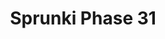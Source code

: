 ---
slug: sprunki-phase-31-1951
title: Sprunki Phase 31
description: "Sprunki Phase 31 is an exciting online game. Play for free directly in your browser!"
icon: /images/popular_mods/Sprunki Phase 31.png
url: https://wowtbc.net/sprunkin/sprunki-phase31/index.html
previewImage: /images/popular_mods/Sprunki Phase 31.png
type: popular mods

# SEO配置
seo:
  title: "Sprunki Phase 31 - Play Free Online Game | Fun Browser Games"
  description: "Sprunki Phase 31 - Play this fun online game for free in your browser. No download required!"
  ogImage: "/images/popular_mods/Sprunki Phase 31.png"
  keywords: "sprunki-phase-31-1951, online game, browser game, free game, popular mods game, play online"

videoUrls:
  - https://www.youtube.com/embed/example1
  - https://www.youtube.com/embed/example2

whyPlay:
  title: "Why Play Sprunki Phase 31?"
  items:
    - "Immersive Gameplay: Sprunki Phase 31 offers an engaging and immersive gaming experience that will keep you entertained for hours"
    - "Challenging Levels: Test your skills with increasingly difficult challenges and obstacles"
    - "Beautiful Graphics: Enjoy stunning visuals and smooth animations that bring the game world to life"
    - "Regular Updates: New content and features are added regularly to keep the game fresh and exciting"
    - "Free to Play: Experience all the fun without spending a penny"
    - "Community Features: Connect with other players, share strategies, and compete for high scores"
    - "Cross-Platform: Play on any device with a web browser, no downloads required"

features:
  title: "Key Features of Sprunki Phase 31"
  image: "/images/popular_mods/Sprunki Phase 31.png"
  items:
    - "Intuitive Controls: Easy to learn controls make Sprunki Phase 31 accessible for players of all skill levels"
    - "Multiple Game Modes: Enjoy various gameplay options that provide different challenges and experiences"
    - "Character Customization: Personalize your gaming experience with unique characters and items"
    - "Achievement System: Complete special tasks to earn rewards and recognition"
    - "Leaderboards: Compete with players worldwide and see who can achieve the highest scores"

characteristics:
  title: "Game Characteristics"
  image: "/images/popular_mods/Sprunki Phase 31.png"
  items:
    - "Genre: Popular mods game with elements of strategy and skill"
    - "Difficulty: Suitable for both casual gamers and those seeking a challenge"
    - "Play Time: Quick sessions or extended gameplay, depending on your preference"
    - "Art Style: Vibrant and engaging visuals that enhance the gaming experience"
    - "Sound Design: Immersive audio that complements the gameplay perfectly"

info: "Sprunki Phase 31 is an exciting online game that offers players a unique and engaging gaming experience. With its intuitive controls, stunning visuals, and challenging gameplay, Sprunki Phase 31 provides hours of entertainment for players of all ages and skill levels. Whether you're looking for a quick gaming session during a break or an extended play session, Sprunki Phase 31 delivers an immersive experience that will keep you coming back for more. The game features multiple levels of increasing difficulty, ensuring that players are constantly challenged as they progress. With regular updates adding new content and features, Sprunki Phase 31 remains fresh and exciting, providing endless entertainment options for its growing community of players."

howToPlayIntro: "Welcome to Sprunki Phase 31! This guide will walk you through the basics and help you master the game. Whether you're a beginner or looking to improve your skills, these tips and instructions will enhance your gaming experience."

howToPlaySteps:
  - title: "Getting Started"
    description: "Begin your Sprunki Phase 31 adventure by familiarizing yourself with the controls. Use your keyboard or mouse to navigate through the game interface. The tutorial will guide you through the basic mechanics and help you understand the objectives."
  - title: "Understanding the Objectives"
    description: "In Sprunki Phase 31, your main goal is to progress through levels by completing specific objectives. Each level presents unique challenges that require different strategies and approaches."
  - title: "Mastering the Controls"
    description: "Practice using the controls to improve your precision and reaction time. Sprunki Phase 31 requires quick reflexes and strategic thinking to overcome obstacles and defeat opponents."
  - title: "Utilizing Power-ups"
    description: "Collect power-ups throughout the game to enhance your abilities and overcome difficult challenges. Each power-up offers unique advantages that can be crucial for success."
  - title: "Developing Strategies"
    description: "As you progress in Sprunki Phase 31, develop effective strategies for different scenarios. Analyze patterns, anticipate challenges, and adapt your approach to maximize your performance."

faq:
  title: "Frequently Asked Questions about Sprunki Phase 31"
  items:
    - question: "Is Sprunki Phase 31 free to play?"
      answer: "Yes, Sprunki Phase 31 is completely free to play directly in your web browser. No downloads or purchases are required to enjoy the full game experience."
    - question: "Can I play Sprunki Phase 31 on mobile devices?"
      answer: "Yes, Sprunki Phase 31 is optimized for both desktop and mobile play. You can enjoy the game on any device with a web browser and internet connection."
    - question: "Are there any in-game purchases?"
      answer: "While Sprunki Phase 31 is free to play, there may be optional in-game purchases available for cosmetic items or additional features that don't affect core gameplay."
    - question: "How often is Sprunki Phase 31 updated?"
      answer: "The developers regularly update Sprunki Phase 31 with new content, features, and improvements based on player feedback and game performance."
    - question: "Can I play Sprunki Phase 31 offline?"
      answer: "Currently, Sprunki Phase 31 requires an internet connection to play as it's a browser-based online game."
    - question: "Is Sprunki Phase 31 suitable for children?"
      answer: "Yes, Sprunki Phase 31 is designed to be family-friendly and suitable for players of all ages."
    - question: "How do I report bugs or issues?"
      answer: "If you encounter any problems while playing Sprunki Phase 31, you can report them through the game's support page or contact the developers directly through their website."
    - question: "Still Have Questions?"
      answer: "If you have additional questions about Sprunki Phase 31 that aren't covered in this FAQ, please visit our support center or contact our customer service team for assistance."
---